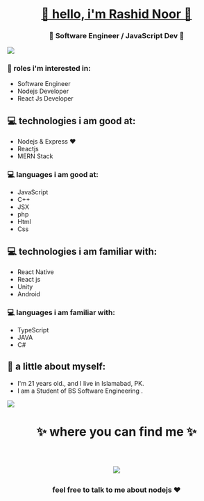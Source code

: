<h1 align="center"> <a  href="https://rashidnoor.me/" target="_blank" >🤩 hello, i'm Rashid Noor 🤩 </a></h1>
<h3 align="center">🚀 Software Engineer / JavaScript Dev 🚀</h3>

<img src="https://yata-apix-a9caea66-ad78-425f-aa08-e292558ebb65.lss.locawebcorp.com.br/b7c7dbff38ae4f419c94ce8d2254b9d9.png"> 

### :office: roles i'm interested in:
- Software Engineer
- Nodejs Developer
- React Js Developer

## 💻 technologies i am good at:
- Nodejs & Express ❤
- Reactjs
- MERN Stack


### 💻 languages i am good at:
- JavaScript
- C++
- JSX
- php
- Html
- Css

## 💻 technologies i am familiar with:
- React Native
- React js
- Unity
- Android

### 💻 languages i am familiar with:
- TypeScript
- JAVA
- C#

## 👧 a little about myself:
- I'm 21 years old., and I live in Islamabad, PK.
- I am a Student of BS Software Engineering .

<img src="https://yata-apix-a9caea66-ad78-425f-aa08-e292558ebb65.lss.locawebcorp.com.br/b7c7dbff38ae4f419c94ce8d2254b9d9.png"> 

<h1 align="center">
✨ where you can find me ✨
  
  <p align="center"><br/>
   <a href="https://www.linkedin.com/in/rashid-noor-b25962154">
    <img src="https://img.shields.io/badge/linkedin-Rashid--Noor-blue">
  </a>
</p>
</h1>

<h3 align="center"><strong> feel free to talk to me about nodejs ❤ </strong> </h3>
